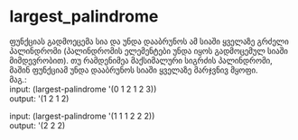 # largest_palindrome    
 ფუნქციას გადმოეცემა სია და უნდა დააბრუნოს ამ სიაში ყველაზე გრძელი პალინდრომი (პალინდრომის ელემენტები უნდა იყოს გადმოცემულ სიაში მიმდევრობით). თუ რამდენიმეა მაქსიმალური სიგრძის პალინდრომი, მაშინ ფუნქციამ უნდა დააბრუნოს სიაში ყველაზე მარჯვნივ მყოფი.    
მაგ.:  
input: (largest-palindrome '(0 1 2 1 2 3))  
output: '(1 2 1 2)  

input: (largest-palindrome '(1 1 1 2 2 2))  
output: '(2 2 2)

